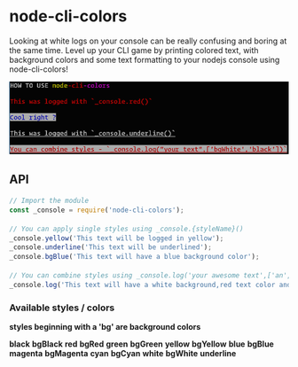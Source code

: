 # node-cli-colors

Looking at white logs on your console can be really confusing and boring at the same time.
Level up your CLI game by printing colored text, with background colors and some text formatting to your nodejs console using node-cli-colors!


![Example Logs using node-cli-colors](/node-cli-colors.PNG)

## API

```javascript
// Import the module
const _console = require('node-cli-colors');

// You can apply single styles using _console.{styleName}()
_console.yellow('This text will be logged in yellow');
_console.underline('This text will be underlined');
_console.bgBlue('This text will have a blue background color');

// You can combine styles using _console.log('your awesome text',['an','array','of','styles'])
_console.log('This text will have a white background,red text color and an underline',['bgWhite','red','underline']);
```

### Available styles / colors
**styles beginning with a 'bg' are background colors**

**black**
**bgBlack**
**red**
**bgRed**
**green**
**bgGreen**
**yellow**
**bgYellow**
**blue**
**bgBlue**
**magenta**
**bgMagenta**
**cyan**
**bgCyan**
**white**
**bgWhite**
**underline**


